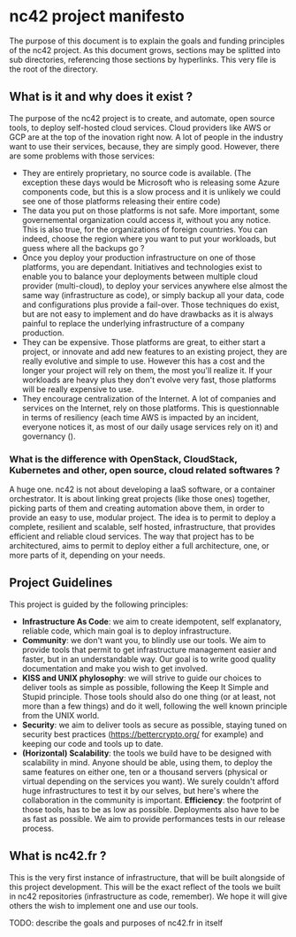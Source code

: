 # nc42 project manifesto

The purpose of this document is to explain the goals and funding principles of the nc42 project.
As this document grows, sections may be splitted into sub directories, referencing those sections by hyperlinks.
This very file is the root of the directory.

## What is it and why does it exist ?

The purpose of the nc42 project is to create, and automate, open source tools, to deploy self-hosted cloud services.
Cloud providers like AWS or GCP are at the top of the inovation right now. A lot of people in the industry want to use their services, because, they are simply good.
However, there are some problems with those services:

+ They are entirely proprietary, no source code is available. (The exception these days would be Microsoft who is releasing some Azure components code, but this is a slow process and it is unlikely we could see one of those platforms releasing their entire code)
+ The data you put on those platforms is not safe. More important, some governemental organization could access it, without you any notice. This is also true, for the organizations of foreign countries. You can indeed, choose the region where you want to put your workloads, but guess where all the backups go ?
+ Once you deploy your production infrastructure on one of those platforms, you are dependant. Initiatives and technologies exist to enable you to balance your deployments between multiple cloud provider (multi-cloud), to deploy your services anywhere else almost the same way (infrastructure as code), or simply backup all your data, code and configurations plus provide a fail-over. Those techniques do exist, but are not easy to implement and do have drawbacks as it is always painful to replace the underlying infrastructure of a company production.
+ They can be expensive. Those platforms are great, to either start a project, or innovate and add new features to an existing project, they are really evolutive and simple to use. However this has a cost and the longer your project will rely on them, the most you'll realize it. If your workloads are heavy plus they don't evolve very fast, those platforms will be really expensive to use.
+ They encourage centralization of the Internet. A lot of companies and services on the Internet, rely on those platforms. This is questionnable in terms of resiliency (each time AWS is impacted by an incident, everyone notices it, as most of our daily usage services rely on it) and governancy ().

### What is the difference with OpenStack, CloudStack, Kubernetes and other, open source, cloud related softwares ?

A huge one. nc42 is not about developing a IaaS software, or a container orchestrator.
It is about linking great projects (like those ones) together, picking parts of them and creating automation above them, in order to provide an easy to use, modular project. The idea is to permit to deploy a complete, resilient and scalable, self hosted, infrastructure, that provides efficient and reliable cloud services.
The way that project has to be architectured, aims to permit to deploy either a full architecture, one, or more parts of it, depending on your needs.

## Project Guidelines

This project is guided by the following principles:

+ **Infrastructure As Code**: we aim to create idempotent, self explanatory, reliable code, which main goal is to deploy infrastructure.
+ **Community**: we don't want you, to blindly use our tools. We aim to provide tools that permit to get infrastructure management easier and faster, but in an understandable way. Our goal is to write good quality documentation and make you wish to get involved.
+ **KISS and UNIX phylosophy**: we will strive to guide our choices to deliver tools as simple as possible, following the Keep It Simple and Stupid principle. Those tools should also do one thing (or at least, not more than a few things) and do it well, following the well known principle from the UNIX world.
+ **Security**: we aim to deliver tools as secure as possible, staying tuned on security best practices (https://bettercrypto.org/ for example) and keeping our code and tools up to date.
+ **(Horizontal) Scalability**: the tools we build have to be designed with scalability in mind. Anyone should be able, using them, to deploy the same features on either one, ten or a thousand servers (physical or virtual depending on the services you want). We surely couldn't afford huge infrastructures to test it by our selves, but here's where the collaboration in the community is important.
**Efficiency**: the footprint of those tools, has to be as low as possible. Deployments also have to be as fast as possible. We aim to provide performances tests in our release process.

## What is nc42.fr ?

This is the very first instance of infrastructure, that will be built alongside of this project development. This will be the exact reflect of the tools we built in nc42 repositories (infrastructure as code, remember). We hope it will give others the wish to implement one and use our tools.

TODO: describe the goals and purposes of nc42.fr in itself
